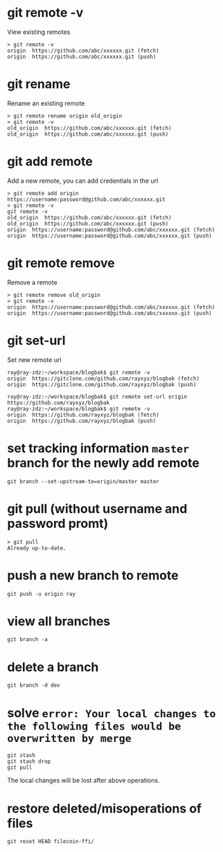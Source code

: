 # git remote -v 
View existing remotes
```
> git remote -v
origin	https://github.com/abc/xxxxxx.git (fetch)
origin	https://github.com/abc/xxxxxx.git (push)
```
# git rename 
Rename an existing remote
```
> git remote rename origin old_origin
> git remote -v
old_origin	https://github.com/abc/xxxxxx.git (fetch)
old_origin	https://github.com/abc/xxxxxx.git (push)
```
# git add remote
Add a new remote, you can add credentials in the url
```
> git remote add origin https://username:password@github.com/abc/xxxxxx.git
> git remote -v
git remote -v
old_origin	https://github.com/abc/xxxxxx.git (fetch)
old_origin	https://github.com/abc/xxxxxx.git (push)
origin	https://username:password@github.com/abc/xxxxxx.git (fetch)
origin	https://username:password@github.com/abc/xxxxxx.git (push)
```
# git remote remove
Remove a remote
```
> git remote remove old_origin
> git remote -v
origin	https://username:password@github.com/abc/xxxxxx.git (fetch)
origin	https://username:password@github.com/abc/xxxxxx.git (push)
```
# git set-url 
Set new remote url
```
ray@ray-zdz:~/workspace/blogbak$ git remote -v
origin	https://gitclone.com/github.com/rayxyz/blogbak (fetch)
origin	https://gitclone.com/github.com/rayxyz/blogbak (push)

ray@ray-zdz:~/workspace/blogbak$ git remote set-url origin https://github.com/rayxyz/blogbak
ray@ray-zdz:~/workspace/blogbak$ git remote -v
origin	https://github.com/rayxyz/blogbak (fetch)
origin	https://github.com/rayxyz/blogbak (push)
```

# set tracking information `master` branch for the newly add remote
```
git branch --set-upstream-to=origin/master master
```
# git pull (without username and password promt)
```
> git pull
Already up-to-date.
```

# push a new branch to remote
```
git push -u origin ray
```

# view all branches
```
git branch -a
```

# delete a branch
```
git branch -d dev
```

# solve `error: Your local changes to the following files would be overwritten by merge`
```
git stash
git stash drop
git pull
```
The local changes will be lost after above operations.

# restore deleted/misoperations of files
```
git reset HEAD filecoin-ffi/
```
